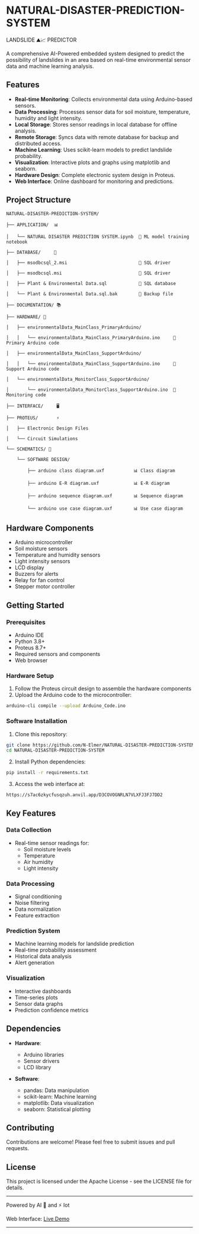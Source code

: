 # NATURAL-DISASTER-PREDICTION-SYSTEM

LANDSLIDE ⛰📈 PREDICTOR

A comprehensive AI-Powered embedded system designed to predict the possibility of landslides in an area based on real-time environmental sensor data and machine learning analysis.

## Features

- **Real-time Monitoring**: Collects environmental data using Arduino-based sensors.
- **Data Processing**: Processes sensor data for soil moisture, temperature, humidity and light intensity.
- **Local Storage**: Stores sensor readings in local database for offline analysis.
- **Remote Storage**: Syncs data with remote database for backup and distributed access.
- **Machine Learning**: Uses scikit-learn models to predict landslide probability.
- **Visualization**: Interactive plots and graphs using matplotlib and seaborn.
- **Hardware Design**: Complete electronic system design in Proteus.
- **Web Interface**: Online dashboard for monitoring and predictions.

## Project Structure

```
NATURAL-DISASTER-PREDICTION-SYSTEM/

├── APPLICATION/  📊

│   └── NATURAL DISASTER PREDICTION SYSTEM.ipynb  🤖 ML model training notebook

├── DATABASE/     💾

│   ├── msodbcsql_2.msi                           🔌 SQL driver

│   ├── msodbcsql.msi                             🔌 SQL driver

│   ├── Plant & Environmental Data.sql            📝 SQL database

│   └── Plant & Environmental Data.sql.bak        💾 Backup file

├── DOCUMENTATION/ 📚

├── HARDWARE/ 🔧

│   ├── environmentalData_MainClass_PrimaryArduino/    

│   │   └── environmentalData_MainClass_PrimaryArduino.ino     🎯 Primary Arduino code

│   ├── environmentalData_MainClass_SupportArduino/

│   │   └── environmentalData_MainClass_SupportArduino.ino     🔄 Support Arduino code

│   └── environmentalData_MonitorClass_SupportArduino/

│       └── environmentalData_MonitorClass_SupportArduino.ino  📡 Monitoring code

├── INTERFACE/     🖥️

├── PROTEUS/       ⚡

│   ├── Electronic Design Files

│   └── Circuit Simulations

└── SCHEMATICS/ 📐

    └── SOFTWARE DESIGN/

        ├── arduino class diagram.uxf           📊 Class diagram

        ├── arduino E-R diagram.uxf             📊 E-R diagram

        ├── arduino sequence diagram.uxf        📊 Sequence diagram

        └── arduino use case diagram.uxf        📊 Use case diagram
```

## Hardware Components

- Arduino microcontroller
- Soil moisture sensors
- Temperature and humidity sensors 
- Light intensity sensors
- LCD display
- Buzzers for alerts
- Relay for fan control
- Stepper motor controller

## Getting Started

### Prerequisites
- Arduino IDE
- Python 3.8+
- Proteus 8.7+
- Required sensors and components
- Web browser

### Hardware Setup

1. Follow the Proteus circuit design to assemble the hardware components
2. Upload the Arduino code to the microcontroller:
```bash
arduino-cli compile --upload Arduino_Code.ino
```

### Software Installation

1. Clone this repository:
```bash
git clone https://github.com/N-Elmer/NATURAL-DISASTER-PREDICTION-SYSTEM.git
cd NATURAL-DISASTER-PREDICTION-SYSTEM
```

2. Install Python dependencies:
```bash
pip install -r requirements.txt
```

3. Access the web interface at:
```
https://s7ac6zkycfusqzuh.anvil.app/D3COVOGNRLN7VLXFJ3FJ7DD2
```

## Key Features

### Data Collection
- Real-time sensor readings for:
  - Soil moisture levels
  - Temperature
  - Air humidity
  - Light intensity

### Data Processing
- Signal conditioning
- Noise filtering
- Data normalization
- Feature extraction

### Prediction System
- Machine learning models for landslide prediction
- Real-time probability assessment
- Historical data analysis
- Alert generation

### Visualization
- Interactive dashboards
- Time-series plots
- Sensor data graphs
- Prediction confidence metrics

## Dependencies

- **Hardware**:
  - Arduino libraries
  - Sensor drivers
  - LCD library
  
- **Software**:
  - pandas: Data manipulation
  - scikit-learn: Machine learning
  - matplotlib: Data visualization
  - seaborn: Statistical plotting

## Contributing

Contributions are welcome! Please feel free to submit issues and pull requests.

## License

This project is licensed under the Apache License - see the LICENSE file for details.

---

Powered by AI 🤖 and ⚡ Iot

Web Interface: [Live Demo](https://s7ac6zkycfusqzuh.anvil.app/D3COVOGNRLN7VLXFJ3FJ7DD2)

---


